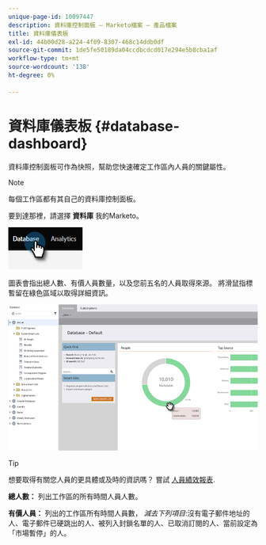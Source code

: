 ```yaml
---
unique-page-id: 10097447
description: 資料庫控制面板 — Marketo檔案 — 產品檔案
title: 資料庫儀表板
exl-id: 44b00d28-a224-4f09-8307-468c14ddb0df
source-git-commit: 1de5fe50189da04ccdbcdcd017e294e5b8cba1af
workflow-type: tm+mt
source-wordcount: '138'
ht-degree: 0%

---
```


# 資料庫儀表板 {#database-dashboard}

資料庫控制面板可作為快照，幫助您快速確定工作區內人員的關鍵屬性。

>[!NOTE]
>
>每個工作區都有其自己的資料庫控制面板。

要到達那裡，請選擇 **資料庫** 我的Marketo。

![](assets/database-dashboard-1.png)

圖表會指出總人數、有價人員數量，以及您前五名的人員取得來源。 將滑鼠指標暫留在綠色區域以取得詳細資訊。

![](assets/database-dashboard-2.png)

>[!TIP]
>
>想要取得有關您人員的更具體或及時的資訊嗎？ 嘗試 [人員績效報表](/help/marketo/product-docs/reporting/basic-reporting/report-types/people-performance-report.md).

**總人數：** 列出工作區的所有時間人員人數。

**有價人員：** 列出的工作區所有時間人員數， _減去下列項目_:沒有電子郵件地址的人、電子郵件已硬跳出的人、被列入封鎖名單的人、已取消訂閱的人、當前設定為「市場暫停」的人。
